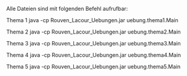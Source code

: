 Alle Dateien sind mit folgenden Befehl aufrufbar:

Thema 1
java -cp Rouven_Lacour_Uebungen.jar uebung.thema1.Main

Thema 2
java -cp Rouven_Lacour_Uebungen.jar uebung.thema2.Main

Thema 3
java -cp Rouven_Lacour_Uebungen.jar uebung.thema3.Main

Thema 4
java -cp Rouven_Lacour_Uebungen.jar uebung.thema4.Main

Thema 5
java -cp Rouven_Lacour_Uebungen.jar uebung.thema5.Main